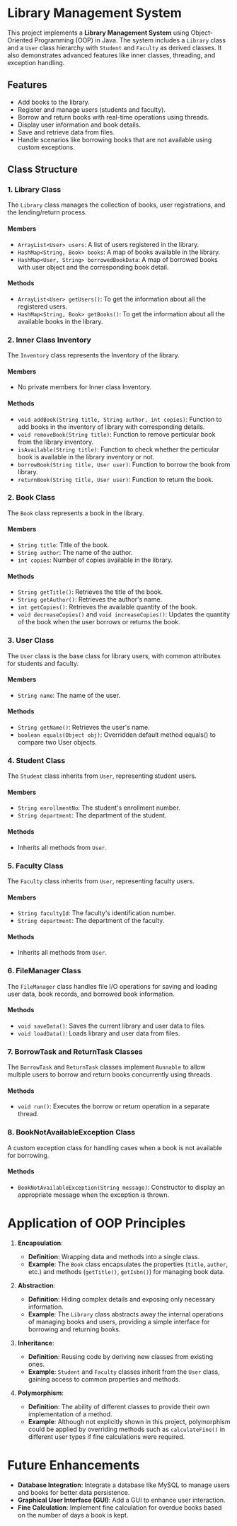 # Library Management System

This project implements a **Library Management System** using Object-Oriented Programming (OOP) in Java. The system includes a `Library` class and a `User` class hierarchy with `Student` and `Faculty` as derived classes. It also demonstrates advanced features like inner classes, threading, and exception handling.

## Features

- Add books to the library.
- Register and manage users (students and faculty).
- Borrow and return books with real-time operations using threads.
- Display user information and book details.
- Save and retrieve data from files.
- Handle scenarios like borrowing books that are not available using custom exceptions.

## Class Structure

### 1. Library Class 

The `Library` class manages the collection of books, user registrations, and the lending/return process.

#### Members

- `ArrayList<User> users`: A list of users registered in the library.
- `HashMap<String, Book> books`: A map of books available in the library.
- `HashMap<User, String> borrowedBookData`: A map of borrowed books with user object and the corresponding book detail.

#### Methods

- `ArrayList<User> getUsers()`: To get the information about all the registered users.
- `HashMap<String, Book> getBooks()`: To get the information about all the available books in the library.

### 2. Inner Class Inventory

The `Inventory` class represents the Inventory of the library.

#### Members

- No private members for Inner class Inventory.

#### Methods

- `void addBook(String title, String author, int copies)`: Function to add books in the inventory of library with corresponding details.
- `void removeBook(String title)`: Function to remove perticular book from the library inventory.
- `isAvailable(String title)`: Function to check whether the perticular book is available in the library inventory or not.
- `borrowBook(String title, User user)`: Function to borrow the book from library.
- `returnBook(String title, User user)`: Function to return the book.
  
### 2. Book Class

The `Book` class represents a book in the library.

#### Members

- `String title`: Title of the book.
- `String author`: The name of the author.
- `int copies`: Number of copies available in the library.

#### Methods

- `String getTitle()`: Retrieves the title of the book.
- `String getAuthor()`: Retrieves the author's name.
- `int getCopies()`: Retrieves the available quantity of the book.
- `void decreaseCopies()` and `void increaseCopies()`: Updates the quantity of the book when the user borrows or returns the book.

### 3. User Class

The `User` class is the base class for library users, with common attributes for students and faculty.

#### Members

- `String name`: The name of the user.

#### Methods

- `String getName()`: Retrieves the user's name.
- `boolean equals(Object obj)`: Overridden default method equals() to compare two User objects. 

### 4. Student Class

The `Student` class inherits from `User`, representing student users.

#### Members
- `String enrollmentNo`: The student's enrollment number.
- `String department`: The department of the student.

#### Methods

- Inherits all methods from `User`.

### 5. Faculty Class

The `Faculty` class inherits from `User`, representing faculty users.

#### Members
- `String facultyId`: The faculty's identification number.
- `String department`: The department of the faculty.
  
#### Methods

- Inherits all methods from `User`.

### 6. FileManager Class

The `FileManager` class handles file I/O operations for saving and loading user data, book records, and borrowed book information.

#### Methods

- `void saveData()`: Saves the current library and user data to files.
- `void loadData()`: Loads library and user data from files.

### 7. BorrowTask and ReturnTask Classes

The `BorrowTask` and `ReturnTask` classes implement `Runnable` to allow multiple users to borrow and return books concurrently using threads.

#### Methods

- `void run()`: Executes the borrow or return operation in a separate thread.

### 8. BookNotAvailableException Class

A custom exception class for handling cases when a book is not available for borrowing.

#### Methods

- `BookNotAvailableException(String message)`: Constructor to display an appropriate message when the exception is thrown.

# Application of OOP Principles

1. **Encapsulation**: 
   - **Definition**: Wrapping data and methods into a single class.
   - **Example**: The `Book` class encapsulates the properties (`title`, `author`, etc.) and methods (`getTitle()`, `getIsbn()`) for managing book data.

2. **Abstraction**: 
   - **Definition**: Hiding complex details and exposing only necessary information.
   - **Example**: The `Library` class abstracts away the internal operations of managing books and users, providing a simple interface for borrowing and returning books.

3. **Inheritance**: 
   - **Definition**: Reusing code by deriving new classes from existing ones.
   - **Example**: `Student` and `Faculty` classes inherit from the `User` class, gaining access to common properties and methods.

4. **Polymorphism**: 
   - **Definition**: The ability of different classes to provide their own implementation of a method.
   - **Example**: Although not explicitly shown in this project, polymorphism could be applied by overriding methods such as `calculateFine()` in different user types if fine calculations were required.

# Future Enhancements

- **Database Integration**: Integrate a database like MySQL to manage users and books for better data persistence.
- **Graphical User Interface (GUI)**: Add a GUI to enhance user interaction.
- **Fine Calculation**: Implement fine calculation for overdue books based on the number of days a book is kept.
